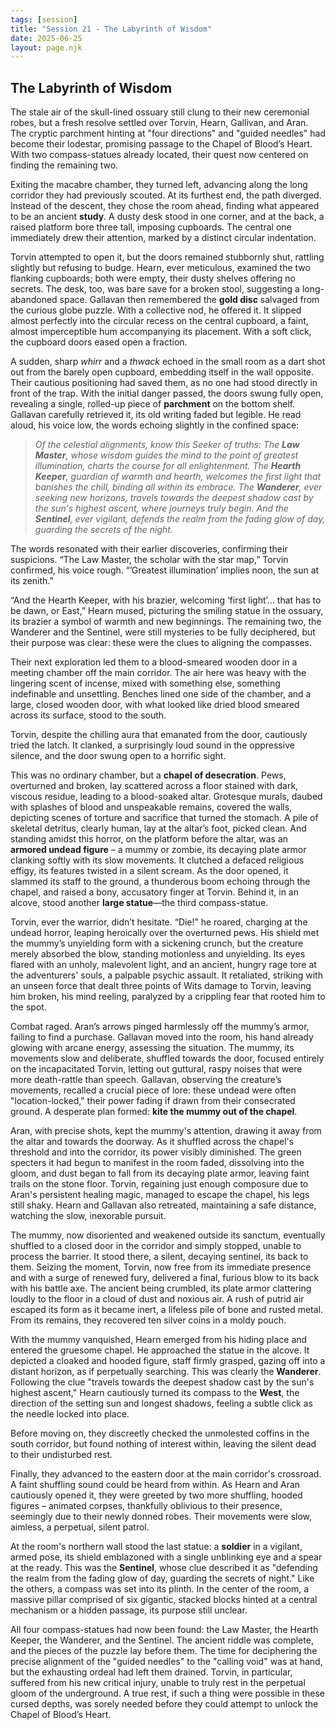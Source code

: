 ```yaml
---
tags: [session]
title: "Session 21 - The Labyrinth of Wisdom"
date: 2025-06-25
layout: page.njk
---
```


## The Labyrinth of Wisdom

The stale air of the skull-lined ossuary still clung to their new ceremonial robes, but a fresh resolve settled over Torvin, Hearn, Gallivan, and Aran. The cryptic parchment hinting at "four directions" and "guided needles" had become their lodestar, promising passage to the Chapel of Blood’s Heart. With two compass-statues already located, their quest now centered on finding the remaining two.

Exiting the macabre chamber, they turned left, advancing along the long corridor they had previously scouted. At its furthest end, the path diverged. Instead of the descent, they chose the room ahead, finding what appeared to be an ancient **study**. A dusty desk stood in one corner, and at the back, a raised platform bore three tall, imposing cupboards. The central one immediately drew their attention, marked by a distinct circular indentation.

Torvin attempted to open it, but the doors remained stubbornly shut, rattling slightly but refusing to budge. Hearn, ever meticulous, examined the two flanking cupboards; both were empty, their dusty shelves offering no secrets. The desk, too, was bare save for a broken stool, suggesting a long-abandoned space. Gallavan then remembered the **gold disc** salvaged from the curious globe puzzle. With a collective nod, he offered it. It slipped almost perfectly into the circular recess on the central cupboard, a faint, almost imperceptible hum accompanying its placement. With a soft click, the cupboard doors eased open a fraction.

A sudden, sharp _whirr_ and a _thwack_ echoed in the small room as a dart shot out from the barely open cupboard, embedding itself in the wall opposite. Their cautious positioning had saved them, as no one had stood directly in front of the trap. With the initial danger passed, the doors swung fully open, revealing a single, rolled-up piece of **parchment** on the bottom shelf. Gallavan carefully retrieved it, its old writing faded but legible. He read aloud, his voice low, the words echoing slightly in the confined space:

> _Of the celestial alignments, know this Seeker of truths:_  _The **Law Master**, whose wisdom guides the mind to the point of greatest illumination, charts the course for all enlightenment._  _The **Hearth Keeper**, guardian of warmth and hearth, welcomes the first light that banishes the chill, binding all within its embrace._  _The **Wanderer**, ever seeking new horizons, travels towards the deepest shadow cast by the sun's highest ascent, where journeys truly begin._  _And the **Sentinel**, ever vigilant, defends the realm from the fading glow of day, guarding the secrets of the night._

The words resonated with their earlier discoveries, confirming their suspicions. “The Law Master, the scholar with the star map,” Torvin confirmed, his voice rough. “’Greatest illumination’ implies noon, the sun at its zenith.”

“And the Hearth Keeper, with his brazier, welcoming ‘first light’… that has to be dawn, or East,” Hearn mused, picturing the smiling statue in the ossuary, its brazier a symbol of warmth and new beginnings. The remaining two, the Wanderer and the Sentinel, were still mysteries to be fully deciphered, but their purpose was clear: these were the clues to aligning the compasses.

Their next exploration led them to a blood-smeared wooden door in a meeting chamber off the main corridor. The air here was heavy with the lingering scent of incense, mixed with something else, something indefinable and unsettling. Benches lined one side of the chamber, and a large, closed wooden door, with what looked like dried blood smeared across its surface, stood to the south.

Torvin, despite the chilling aura that emanated from the door, cautiously tried the latch. It clanked, a surprisingly loud sound in the oppressive silence, and the door swung open to a horrific sight.

This was no ordinary chamber, but a **chapel of desecration**. Pews, overturned and broken, lay scattered across a floor stained with dark, viscous residue, leading to a blood-soaked altar. Grotesque murals, daubed with splashes of blood and unspeakable remains, covered the walls, depicting scenes of torture and sacrifice that turned the stomach. A pile of skeletal detritus, clearly human, lay at the altar’s foot, picked clean. And standing amidst this horror, on the platform before the altar, was an **armored undead figure** – a mummy or zombie, its decaying plate armor clanking softly with its slow movements. It clutched a defaced religious effigy, its features twisted in a silent scream. As the door opened, it slammed its staff to the ground, a thunderous boom echoing through the chapel, and raised a bony, accusatory finger at Torvin. Behind it, in an alcove, stood another **large statue**—the third compass-statue.

Torvin, ever the warrior, didn’t hesitate. “Die!” he roared, charging at the undead horror, leaping heroically over the overturned pews. His shield met the mummy’s unyielding form with a sickening crunch, but the creature merely absorbed the blow, standing motionless and unyielding. Its eyes flared with an unholy, malevolent light, and an ancient, hungry rage tore at the adventurers' souls, a palpable psychic assault. It retaliated, striking with an unseen force that dealt three points of Wits damage to Torvin, leaving him broken, his mind reeling, paralyzed by a crippling fear that rooted him to the spot.

Combat raged. Aran’s arrows pinged harmlessly off the mummy’s armor, failing to find a purchase. Gallavan moved into the room, his hand already glowing with arcane energy, assessing the situation. The mummy, its movements slow and deliberate, shuffled towards the door, focused entirely on the incapacitated Torvin, letting out guttural, raspy noises that were more death-rattle than speech. Gallavan, observing the creature’s movements, recalled a crucial piece of lore: these undead were often "location-locked," their power fading if drawn from their consecrated ground. A desperate plan formed: **kite the mummy out of the chapel**.

Aran, with precise shots, kept the mummy's attention, drawing it away from the altar and towards the doorway. As it shuffled across the chapel's threshold and into the corridor, its power visibly diminished. The green specters it had begun to manifest in the room faded, dissolving into the gloom, and dust began to fall from its decaying plate armor, leaving faint trails on the stone floor. Torvin, regaining just enough composure due to Aran's persistent healing magic, managed to escape the chapel, his legs still shaky. Hearn and Gallavan also retreated, maintaining a safe distance, watching the slow, inexorable pursuit.

The mummy, now disoriented and weakened outside its sanctum, eventually shuffled to a closed door in the corridor and simply stopped, unable to process the barrier. It stood there, a silent, decaying sentinel, its back to them. Seizing the moment, Torvin, now free from its immediate presence and with a surge of renewed fury, delivered a final, furious blow to its back with his battle axe. The ancient being crumbled, its plate armor clattering loudly to the floor in a cloud of dust and noxious air. A rush of putrid air escaped its form as it became inert, a lifeless pile of bone and rusted metal. From its remains, they recovered ten silver coins in a moldy pouch.

With the mummy vanquished, Hearn emerged from his hiding place and entered the gruesome chapel. He approached the statue in the alcove. It depicted a cloaked and hooded figure, staff firmly grasped, gazing off into a distant horizon, as if perpetually searching. This was clearly the **Wanderer**. Following the clue "travels towards the deepest shadow cast by the sun's highest ascent," Hearn cautiously turned its compass to the **West**, the direction of the setting sun and longest shadows, feeling a subtle click as the needle locked into place.

Before moving on, they discreetly checked the unmolested coffins in the south corridor, but found nothing of interest within, leaving the silent dead to their undisturbed rest.

Finally, they advanced to the eastern door at the main corridor's crossroad. A faint shuffling sound could be heard from within. As Hearn and Aran cautiously opened it, they were greeted by two more shuffling, hooded figures – animated corpses, thankfully oblivious to their presence, seemingly due to their newly donned robes. Their movements were slow, aimless, a perpetual, silent patrol.

At the room's northern wall stood the last statue: a **soldier** in a vigilant, armed pose, its shield emblazoned with a single unblinking eye and a spear at the ready. This was the **Sentinel**, whose clue described it as "defending the realm from the fading glow of day, guarding the secrets of night." Like the others, a compass was set into its plinth. In the center of the room, a massive pillar comprised of six gigantic, stacked blocks hinted at a central mechanism or a hidden passage, its purpose still unclear.

All four compass-statues had now been found: the Law Master, the Hearth Keeper, the Wanderer, and the Sentinel. The ancient riddle was complete, and the pieces of the puzzle lay before them. The time for deciphering the precise alignment of the "guided needles" to the "calling void" was at hand, but the exhausting ordeal had left them drained. Torvin, in particular, suffered from his new critical injury, unable to truly rest in the perpetual gloom of the underground. A true rest, if such a thing were possible in these cursed depths, was sorely needed before they could attempt to unlock the Chapel of Blood’s Heart.
